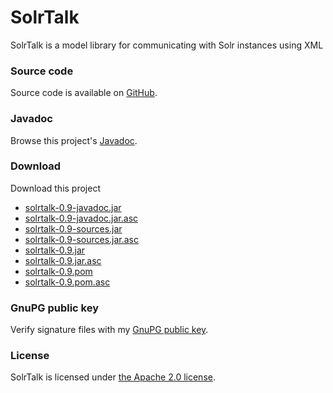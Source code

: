 # SolrTalk

SolrTalk is a model library for communicating with Solr instances using XML

###	Source code
Source code is available on [GitHub](https://github.com/mdewilde/solrtalk).

### Javadoc
Browse this project's [Javadoc](https://www.ceau.be/solrtalk/apidocs/index.html).

### Download
Download this project
* [solrtalk-0.9-javadoc.jar](https://www.ceau.be/solrtalk/solrtalk-0.9-javadoc.jar)
* [solrtalk-0.9-javadoc.jar.asc](https://www.ceau.be/solrtalk/solrtalk-0.9-javadoc.jar.asc)
* [solrtalk-0.9-sources.jar](https://www.ceau.be/solrtalk/solrtalk-0.9-sources.jar)
* [solrtalk-0.9-sources.jar.asc](https://www.ceau.be/solrtalk/solrtalk-0.9-sources.jar.asc)
* [solrtalk-0.9.jar](https://www.ceau.be/solrtalk/solrtalk-0.9.jar)
* [solrtalk-0.9.jar.asc](https://www.ceau.be/solrtalk/solrtalk-0.9.jar.asc)
* [solrtalk-0.9.pom](https://www.ceau.be/solrtalk/solrtalk-0.9.pom)
* [solrtalk-0.9.pom.asc](https://www.ceau.be/solrtalk/solrtalk-0.9.pom.asc)

### GnuPG public key
Verify signature files with my [GnuPG public key](https://www.ceau.be/pubkey.gpg).

### License
SolrTalk is licensed under [the Apache 2.0 license](https://www.apache.org/licenses/LICENSE-2.0.txt).
